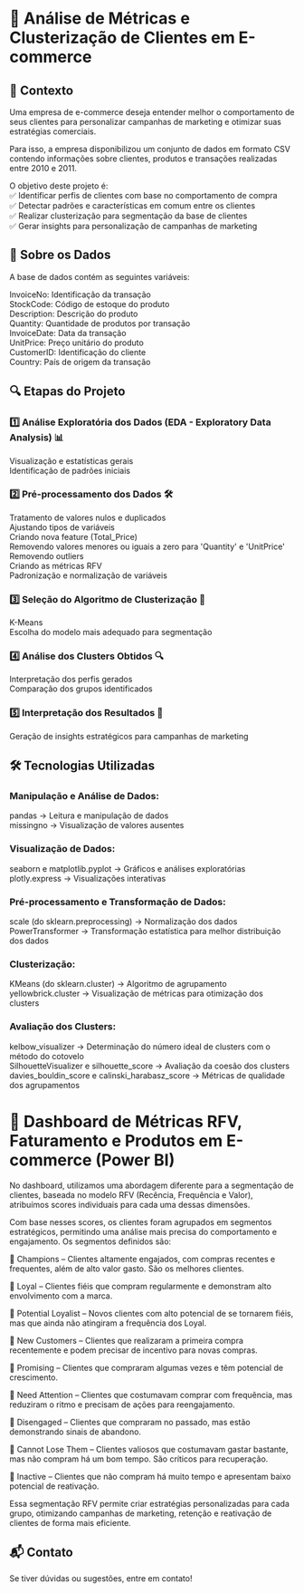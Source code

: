 # 🛒 Análise de Métricas e Clusterização de Clientes em E-commerce

## 📌 Contexto
Uma empresa de e-commerce deseja entender melhor o comportamento de seus clientes para personalizar campanhas de marketing e otimizar suas estratégias comerciais.

Para isso, a empresa disponibilizou um conjunto de dados em formato CSV contendo informações sobre clientes, produtos e transações realizadas entre 2010 e 2011.

O objetivo deste projeto é:  
✅ Identificar perfis de clientes com base no comportamento de compra  
✅ Detectar padrões e características em comum entre os clientes  
✅ Realizar clusterização para segmentação da base de clientes  
✅ Gerar insights para personalização de campanhas de marketing  

## 📂 Sobre os Dados
A base de dados contém as seguintes variáveis:  

InvoiceNo: Identificação da transação   
StockCode: Código de estoque do produto  
Description: Descrição do produto  
Quantity: Quantidade de produtos por transação  
InvoiceDate: Data da transação  
UnitPrice: Preço unitário do produto  
CustomerID: Identificação do cliente  
Country: País de origem da transação  

## 🔍 Etapas do Projeto
### 1️⃣ Análise Exploratória dos Dados (EDA - Exploratory Data Analysis) 📊
Visualização e estatísticas gerais  
Identificação de padrões iniciais  

### 2️⃣ Pré-processamento dos Dados 🛠
Tratamento de valores nulos e duplicados  
Ajustando tipos de variáveis  
Criando nova feature (Total_Price)  
Removendo valores menores ou iguais a zero para 'Quantity' e 'UnitPrice'  
Removendo outliers  
Criando as métricas RFV  
Padronização e normalização de variáveis  

### 3️⃣ Seleção do Algoritmo de Clusterização 🤖
K-Means  
Escolha do modelo mais adequado para segmentação  

### 4️⃣ Análise dos Clusters Obtidos 🔍
Interpretação dos perfis gerados  
Comparação dos grupos identificados  

### 5️⃣ Interpretação dos Resultados 🎯
Geração de insights estratégicos para campanhas de marketing  

## 🛠 Tecnologias Utilizadas
### Manipulação e Análise de Dados:
pandas → Leitura e manipulação de dados  
missingno → Visualização de valores ausentes  

### Visualização de Dados:
seaborn e matplotlib.pyplot → Gráficos e análises exploratórias  
plotly.express → Visualizações interativas  

### Pré-processamento e Transformação de Dados:
scale (do sklearn.preprocessing) → Normalização dos dados  
PowerTransformer → Transformação estatística para melhor distribuição dos dados  

### Clusterização:
KMeans (do sklearn.cluster) → Algoritmo de agrupamento  
yellowbrick.cluster → Visualização de métricas para otimização dos clusters  

### Avaliação dos Clusters:
kelbow_visualizer → Determinação do número ideal de clusters com o método do cotovelo  
SilhouetteVisualizer e silhouette_score → Avaliação da coesão dos clusters  
davies_bouldin_score e calinski_harabasz_score → Métricas de qualidade dos agrupamentos  

# 🛒 Dashboard de Métricas RFV, Faturamento e Produtos em E-commerce (Power BI)

No dashboard, utilizamos uma abordagem diferente para a segmentação de clientes, baseada no modelo RFV (Recência, Frequência e Valor), atribuímos scores individuais para cada uma dessas dimensões.  

Com base nesses scores, os clientes foram agrupados em segmentos estratégicos, permitindo uma análise mais precisa do comportamento e engajamento. Os segmentos definidos são:  

🔹 Champions – Clientes altamente engajados, com compras recentes e frequentes, além de alto valor gasto. São os melhores clientes.

🔹 Loyal – Clientes fiéis que compram regularmente e demonstram alto envolvimento com a marca.

🔹 Potential Loyalist – Novos clientes com alto potencial de se tornarem fiéis, mas que ainda não atingiram a frequência dos Loyal.

🔹 New Customers – Clientes que realizaram a primeira compra recentemente e podem precisar de incentivo para novas compras.

🔹 Promising – Clientes que compraram algumas vezes e têm potencial de crescimento.

🔹 Need Attention – Clientes que costumavam comprar com frequência, mas reduziram o ritmo e precisam de ações para reengajamento.

🔹 Disengaged – Clientes que compraram no passado, mas estão demonstrando sinais de abandono.

🔹 Cannot Lose Them – Clientes valiosos que costumavam gastar bastante, mas não compram há um bom tempo. São críticos para recuperação.

🔹 Inactive – Clientes que não compram há muito tempo e apresentam baixo potencial de reativação.

Essa segmentação RFV permite criar estratégias personalizadas para cada grupo, otimizando campanhas de marketing, retenção e reativação de clientes de forma mais eficiente.

## 📬 Contato
Se tiver dúvidas ou sugestões, entre em contato!
